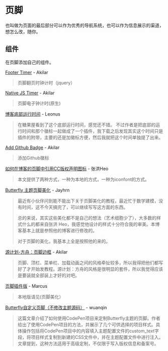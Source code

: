 # 页脚

也叫做为页面的最后部分可以作为优秀的导航系统，也可以作为信息展示的渠道，想怎么改，随你。

## 组件

在页脚添加自己的组件。

[Footer Timer](https://akilar.top/posts/192af77f/) - Akilar

> 页脚翻页时钟计时（jquery）

[Native JS Timer](https://akilar.top/posts/b941af/) - Akilar

> 页脚电子钟计时(原生)

[博客底部运行时间](https://blog.leonus.cn/2022/footer.html) - Leonus

> 在糖果屋看到了这个底部运行时间，感觉还不错。
> 不过作者是把底部的运行时间和那个徽标一起做成了一个插件，我下载之后发现其实这个时间只是插件的附带，主要的还是加徽标方便，然后我就把这个时间单独提了出来。

[Add Github Badge](https://akilar.top/posts/e87ad7f8/) - Akilar

> 添加Github徽标

[如何在博客的页脚中引用CC版权声明图标](https://blog.zhheo.com/p/347991a3.html) - 张洪Heo

> 本文提供了两种方式，一种为本地的方式，一种为iconfont的方式。

[Butterfly 主题页脚美化](https://blog.jayhrn.com/posts/eaf618d9.html) - Jayhrn

> 最近有小伙伴问到能不能出下关于页脚美化的教程，最近忙于数学建模，没有时间，这不今天搞完了，可以继续写写这方面的东西。
>
> 总的来说，其实这些美化都不是自己的想法（艺术细胞少了），大多数的样式什么的都来自张洪 Heo，我感觉他设计的样式十分符合我的审美。本博客基本上就是参照他的博客进行修改的。
>
> 对于页脚的美化，我基本上全是按照他的来的。

[源计划-方舟：页脚边框](https://akilar.top/posts/e26d2aae/) - Akilar

> 页脚、顶栏、菜单栏、加载动画之间的风格牵扯较多，所以我得把他们都写好了才开始发教程。源计划：方舟的风格是很明显的套件，所以我觉得应该是要装就全部装上才好的对吧。

[页脚插件版](https://blog.marcus233.top/p/footer.html) - Marcus

> 本地版请见(页脚美化）

[Butterfly自定义页脚（不修改主题源码）](https://uuanqin.top/p/91b7dad/) - wuanqin

> 这篇文章介绍了如何使用CodePen项目来定制Butterfly主题的页脚。作者给出了使用CodePen项目的方法，并展示了几个可供选择的项目样式。具体操作包括将CodePen项目中的内容填入主题配置文件的custom_text字段，将项目样式复制到新建的CSS文件中，并在主题配置文件中进行注入。文章提到，这种方法适用于高级定制，不仅限于写入版权信息和备案号。